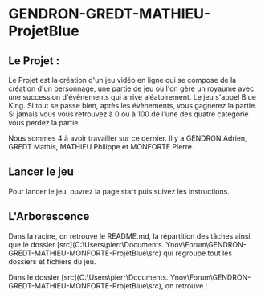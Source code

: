 # GENDRON-GREDT-MATHIEU-ProjetBlue

## **Le Projet** :

Le Projet est la création d'un jeu vidéo en ligne qui se compose de la création d'un personnage, une partie de jeu ou l'on gère un royaume avec une succession d'évènements qui arrive aléatoirement. Le jeu s'appel Blue King. Si tout se passe bien, après les évènements, vous gagnerez la partie. Si jamais vous vous retrouvez à 0 ou à 100 de l'une des quatre catégorie vous perdez la partie.


Nous sommes 4 à avoir travailler sur ce dernier. Il y a GENDRON Adrien, GREDT Mathis, MATHIEU Philippe et MONFORTE Pierre.

## Lancer le jeu

Pour lancer le jeu, ouvrez la page start puis suivez les instructions.

## L'Arborescence

Dans la racine, on retrouve le README.md, la répartition des tâches ainsi que le dossier [src](C:\Users\pierr\Documents\. Ynov\Forum\GENDRON-GREDT-MATHIEU-MONFORTE-ProjetBlue\src) qui regroupe tout les dossiers et fichiers du jeu.

Dans le dossier [src](C:\Users\pierr\Documents\. Ynov\Forum\GENDRON-GREDT-MATHIEU-MONFORTE-ProjetBlue\src), on retrouve :
